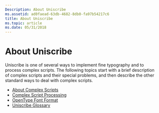 ```yaml
---
Description: About Uniscribe
ms.assetid: ad0faead-63db-4682-8db0-fa97b54217c6
title: About Uniscribe
ms.topic: article
ms.date: 05/31/2018
---
```


# About Uniscribe

Uniscribe is one of several ways to implement fine typography and to process complex scripts. The following topics start with a brief description of complex scripts and their special problems, and then describe the other standard ways to deal with complex scripts.

-   [About Complex Scripts](about-complex-scripts.md)
-   [Complex Script Processing](complex-script-processing.md)
-   [OpenType Font Format](opentype-font-format.md)
-   [Uniscribe Glossary](uniscribe-glossary.md)

 

 



